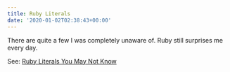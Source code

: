 ```yaml
---
title: Ruby Literals
date: '2020-01-02T02:38:43+00:00'
---
```

There are quite a few I was completely unaware of. Ruby still surprises me every day.

<!--more-->

See: [Ruby Literals You May Not Know](https://citizen428.net/blog/ruby_literals_you_may_not_know/)
